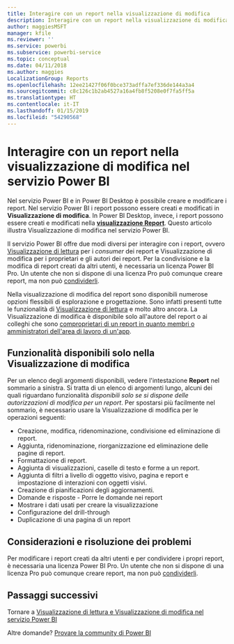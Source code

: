 ```yaml
---
title: Interagire con un report nella visualizzazione di modifica
description: Interagire con un report nella visualizzazione di modifica dei report nel servizio Power BI
author: maggiesMSFT
manager: kfile
ms.reviewer: ''
ms.service: powerbi
ms.subservice: powerbi-service
ms.topic: conceptual
ms.date: 04/11/2018
ms.author: maggies
LocalizationGroup: Reports
ms.openlocfilehash: 12ee21427f06f0bce373adffa7ef336de144a3a4
ms.sourcegitcommit: c8c126c1b2ab4527a16a4fb8f5208e0f7fa5ff5a
ms.translationtype: HT
ms.contentlocale: it-IT
ms.lasthandoff: 01/15/2019
ms.locfileid: "54290568"
---
```

# <a name="interact-with-a-report-in-editing-view-in-power-bi-service"></a>Interagire con un report nella visualizzazione di modifica nel servizio Power BI
Nel servizio Power BI e in Power BI Desktop è possibile creare e modificare i report. Nel servizio Power BI i report possono essere creati e modificati in **Visualizzazione di modifica**. In Power BI Desktop, invece, i report possono essere creati e modificati nella [**visualizzazione Report**](desktop-report-view.md). Questo articolo illustra Visualizzazione di modifica nel servizio Power BI. 

Il servizio Power BI offre due modi diversi per interagire con i report, ovvero [Visualizzazione di lettura](consumer/end-user-reading-view.md) per i *consumer* dei report e Visualizzazione di modifica per i proprietari e gli autori dei report.  Per la condivisione e la modifica di report creati da altri utenti, è necessaria un licenza Power BI Pro. Un utente che non si dispone di una licenza Pro può comunque creare report, ma non può [condividerli](service-share-reports.md).    

Nella visualizzazione di modifica del report sono disponibili numerose opzioni flessibili di esplorazione e progettazione. Sono infatti presenti tutte le funzionalità di [Visualizzazione di lettura](consumer/end-user-reading-view.md) e molto altro ancora. La Visualizzazione di modifica è disponibile solo all'autore del report o ai colleghi che sono [comproprietari di un report in quanto membri o amministratori dell'area di lavoro di un'app](service-create-distribute-apps.md).

## <a name="functionality-only-available-in-editing-view"></a>Funzionalità disponibili solo nella Visualizzazione di modifica
Per un elenco degli argomenti disponibili, vedere l'intestazione **Report** nel sommario a sinistra. Si tratta di un elenco di argomenti lungo, alcuni dei quali riguardano funzionalità *disponibili solo se si dispone delle autorizzazioni di modifica per un report*.  Per spostarsi più facilmente nel sommario, è necessario usare la Visualizzazione di modifica per le operazioni seguenti:

* Creazione, modifica, ridenominazione, condivisione ed eliminazione di report.
* Aggiunta, ridenominazione, riorganizzazione ed eliminazione delle pagine di report.
* Formattazione di report.
* Aggiunta di visualizzazioni, caselle di testo e forme a un report.
* Aggiunta di filtri a livello di oggetto visivo, pagina e report e impostazione di interazioni con oggetti visivi.
* Creazione di pianificazioni degli aggiornamenti.
* Domande e risposte - Porre le domande nei report
* Mostrare i dati usati per creare la visualizzazione 
* Configurazione del drill-through
* Duplicazione di una pagina di un report

## <a name="considerations-and-troubleshooting"></a>Considerazioni e risoluzione dei problemi
Per modificare i report creati da altri utenti e per condividere i propri report, è necessaria una licenza Power BI Pro.  Un utente che non si dispone di una licenza Pro può comunque creare report, ma non può [condividerli](service-share-reports.md).


## <a name="next-steps"></a>Passaggi successivi
Tornare a [Visualizzazione di lettura e Visualizzazione di modifica nel servizio Power BI](consumer/end-user-reading-view.md)

Altre domande? [Provare la community di Power BI](http://community.powerbi.com/)

